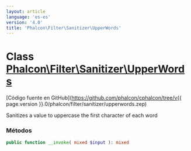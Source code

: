 ```yaml
---
layout: article
language: 'es-es'
version: '4.0'
title: 'Phalcon\Filter\Sanitizer\UpperWords'
---
```

# Class [Phalcon\Filter\Sanitizer\UpperWords](Phalcon_Filter_Sanitizer_UpperWords)

[Código fuente en GitHub](https://github.com/phalcon/cphalcon/tree/v{{ page.version }}.0/phalcon/filter/sanitizer/upperwords.zep)

Sanitizes a value to uppercase the first character of each word

### Métodos

```php
public function __invoke( mixed $input ): mixed
```